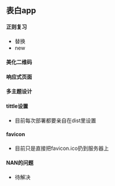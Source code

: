 ## 表白app

#### 正则复习

* 替换
* new

#### 美化二维码

#### 响应式页面

#### 多主题设计

#### tittle设置

* 目前每次部署都要亲自在dist里设置

#### favicon

* 目前只是直接把favicon.ico扔到服务器上

#### NAN的问题

* 待解决